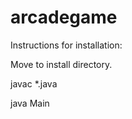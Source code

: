 arcadegame
==========
Instructions for installation:

Move to install directory.

javac *.java

java Main

